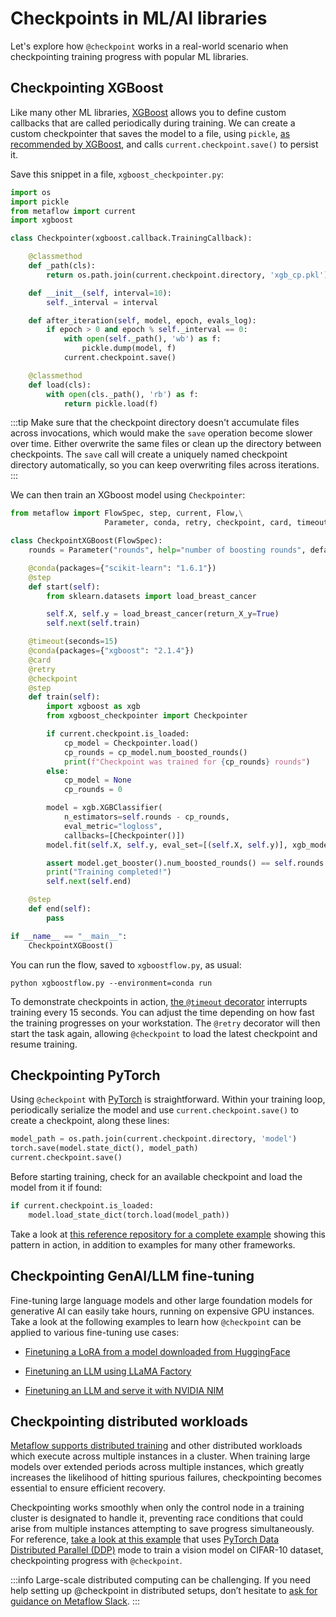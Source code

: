 
# Checkpoints in ML/AI libraries

Let's explore how `@checkpoint` works in a real-world scenario when checkpointing training progress with popular ML
libraries.

## Checkpointing XGBoost

Like many other ML libraries, [XGBoost](https://xgboost.readthedocs.io/en/stable/) allows you to define custom callbacks
that are called periodically during training. We can create a custom checkpointer that saves the model to a file, using
`pickle`, [as recommended by XGBoost](https://xgboost.readthedocs.io/en/stable/tutorials/saving_model.html), and calls
`current.checkpoint.save()` to persist it.

Save this snippet in a file, `xgboost_checkpointer.py`:

```python
import os
import pickle
from metaflow import current
import xgboost

class Checkpointer(xgboost.callback.TrainingCallback):

    @classmethod
    def _path(cls):
        return os.path.join(current.checkpoint.directory, 'xgb_cp.pkl')

    def __init__(self, interval=10):
        self._interval = interval

    def after_iteration(self, model, epoch, evals_log):
        if epoch > 0 and epoch % self._interval == 0:
            with open(self._path(), 'wb') as f:
                pickle.dump(model, f)
            current.checkpoint.save()

    @classmethod
    def load(cls):
        with open(cls._path(), 'rb') as f:
            return pickle.load(f)  
```

:::tip
Make sure that the checkpoint directory doesn't accumulate files across invocations, which would make the `save`
operation become slower over time. Either overwrite the same files or clean up the directory between checkpoints.
The `save` call will create a uniquely named checkpoint directory automatically, so you can keep overwriting files
across iterations.
:::

We can then train an XGboost model using `Checkpointer`:

```python
from metaflow import FlowSpec, step, current, Flow,\
                     Parameter, conda, retry, checkpoint, card, timeout

class CheckpointXGBoost(FlowSpec):
    rounds = Parameter("rounds", help="number of boosting rounds", default=128)

    @conda(packages={"scikit-learn": "1.6.1"})
    @step
    def start(self):
        from sklearn.datasets import load_breast_cancer

        self.X, self.y = load_breast_cancer(return_X_y=True)
        self.next(self.train)

    @timeout(seconds=15)
    @conda(packages={"xgboost": "2.1.4"})
    @card
    @retry
    @checkpoint
    @step
    def train(self):
        import xgboost as xgb
        from xgboost_checkpointer import Checkpointer

        if current.checkpoint.is_loaded:
            cp_model = Checkpointer.load()
            cp_rounds = cp_model.num_boosted_rounds()
            print(f"Checkpoint was trained for {cp_rounds} rounds")
        else:
            cp_model = None
            cp_rounds = 0

        model = xgb.XGBClassifier(
            n_estimators=self.rounds - cp_rounds,
            eval_metric="logloss",
            callbacks=[Checkpointer()])
        model.fit(self.X, self.y, eval_set=[(self.X, self.y)], xgb_model=cp_model)

        assert model.get_booster().num_boosted_rounds() == self.rounds
        print("Training completed!")
        self.next(self.end)

    @step
    def end(self):
        pass

if __name__ == "__main__":
    CheckpointXGBoost()
```

You can run the flow, saved to `xgboostflow.py`, as usual:

```
python xgboostflow.py --environment=conda run
```

To demonstrate checkpoints in action, [the `@timeout`
decorator](/scaling/failures#timing-out-with-the-timeout-decorator) interrupts training every 15 seconds.
You can adjust the time
depending on how fast the training progresses on your workstation. The `@retry` decorator will then start the task
again, allowing `@checkpoint` to load the latest checkpoint and resume training.

## Checkpointing PyTorch

Using `@checkpoint` with [PyTorch](https://pytorch.org/) is straightforward. Within your training loop, periodically
serialize the model and use `current.checkpoint.save()` to create a checkpoint, along these lines:

```python
model_path = os.path.join(current.checkpoint.directory, 'model')
torch.save(model.state_dict(), model_path)
current.checkpoint.save()
```

Before starting training, check for an available checkpoint and load the model from it if found:

```python
if current.checkpoint.is_loaded:
    model.load_state_dict(torch.load(model_path))
```

Take a look at [this reference repository for a complete
example](https://github.com/outerbounds/metaflow-checkpoint-examples/tree/master/mnist_torch_vanilla) showing this pattern in action, in addition to examples for many other frameworks.

## Checkpointing GenAI/LLM fine-tuning

Fine-tuning large language models and other large foundation models for generative AI can easily take hours, running on expensive GPU instances. Take a look at the following examples to learn how `@checkpoint` can be applied to various fine-tuning use cases:

- [Finetuning a LoRA from a model downloaded from
HuggingFace](https://github.com/outerbounds/metaflow-checkpoint-examples/tree/master/lora_huggingface)

- [Finetuning an LLM using LLaMA
Factory](https://github.com/outerbounds/metaflow-checkpoint-examples/tree/master/llama_factory)

- [Finetuning an LLM and serve it with NVIDIA
NIM](https://github.com/outerbounds/metaflow-checkpoint-examples/tree/master/nim_lora)

## Checkpointing distributed workloads

[Metaflow supports distributed training](/scaling/remote-tasks/distributed-computing) and other distributed workloads
which execute across multiple instances in a cluster. When training large models over extended periods across multiple
instances, which greatly increases the likelihood of hitting spurious failures, checkpointing becomes essential to
ensure efficient recovery.

Checkpointing works smoothly when only the control node in a training cluster is designated to handle it, preventing
race conditions that could arise from multiple instances attempting to save progress simultaneously. For reference,
[take a look at this
example](https://github.com/outerbounds/metaflow-checkpoint-examples/tree/master/cifar_distributed) that uses [PyTorch Data Distributed Parallel (DDP)](https://pytorch.org/tutorials/intermediate/ddp_tutorial.html) mode to train a vision model on CIFAR-10 dataset, checkpointing progress with `@checkpoint`.

:::info
Large-scale distributed computing can be challenging. If you need help setting up @checkpoint in distributed setups, don’t hesitate to [ask for guidance on Metaflow Slack](http://slack.outerbounds.org).
:::

